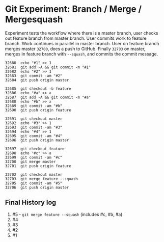 # Git Experiment: Branch / Merge / Mergesquash

Experiment tests the workflow where there is a master branch, user checks
out feature branch from master branch. User commits work to feature branch.
Work continues in parallel in master branch. User on feature branch merges
master `32700`, does a push to GitHub. Finally `32703` on master, merges
in feature branch with `--squash`, and commits the commit message.


```
32680  echo "#1" >> 1
32681  git add -A && git commit -m "#1"
32682  echo "#2" >> 1
32683  git commit -am "#2"
32684  git push origin master

32685  git checkout -b feature
32686  echo "#a" >> a
32687  git add -A && git commit -m "#a"
32688  echo "#b" >> a
32689  git commit -am "#b"
32690  git push origin feature

32691  git checkout master
32692  echo "#3" >> 1
32693  git commit -am "#3"
32694  echo "#4" >> 1
32695  git commit -am "#4"
32696  git push origin master

32697  git checkout feature
32698  echo "#c" >> a
32699  git commit -am "#c"
32700  git merge master
32701  git push origin feature

32702  git checkout master
32703  git merge feature --squash
32705  git commit -am "#5"
32706  git push origin master
```

## Final History log
1. #5 - `git merge feature --squash` (includes #c, #b, #a)
1. #4
1. #3
1. #2
1. #1
